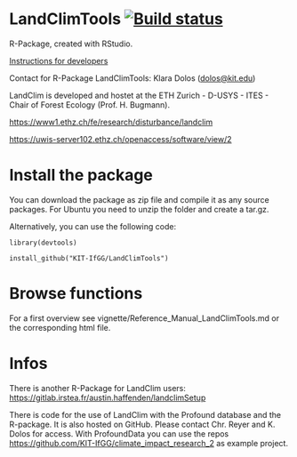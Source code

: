 # LandClimTools [![Build status](https://img.shields.io/travis/KIT-IfGG/LandClimTools/master.svg?style=flat-square)](https://travis-ci.org/KIT-IfGG/LandClimTools)
R-Package, created with RStudio.

[Instructions for developers](./DEVELOP.md)

Contact for R-Package LandClimTools: Klara Dolos (dolos@kit.edu)

LandClim is developed and hostet at the ETH Zurich - D-USYS - ITES - Chair of Forest Ecology (Prof. H. Bugmann).

https://www1.ethz.ch/fe/research/disturbance/landclim

https://uwis-server102.ethz.ch/openaccess/software/view/2

# Install the package

You can download the package as zip file and compile it as any source packages. For Ubuntu you need to unzip the folder and create a tar.gz.

Alternatively, you can use the following code:

```
library(devtools)

install_github("KIT-IfGG/LandClimTools")
```
# Browse functions

For a first overview see vignette/Reference_Manual_LandClimTools.md or the corresponding html file.

# Infos

There is another R-Package for LandClim users: https://gitlab.irstea.fr/austin.haffenden/landclimSetup

There is code for the use of LandClim with the Profound database and the R-package. It is also hosted on GitHub. Please contact Chr. Reyer and K. Dolos for access. With ProfoundData you can use the repos https://github.com/KIT-IfGG/climate_impact_research_2 as example project.

